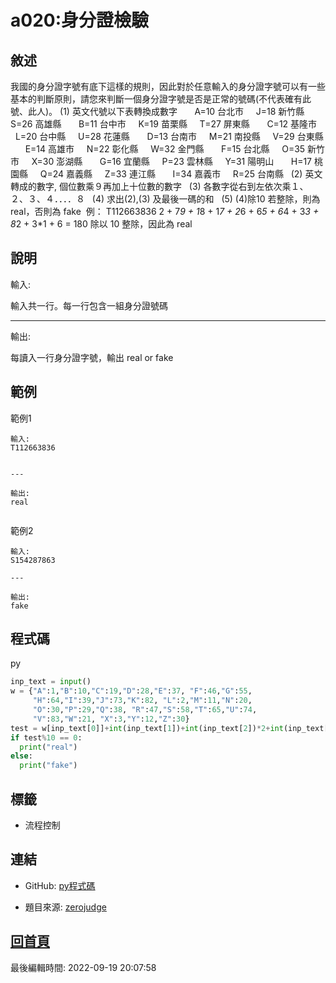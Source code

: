 # a020:身分證檢驗

## 敘述

我國的身分證字號有底下這樣的規則，因此對於任意輸入的身分證字號可以有一些基本的判斷原則，請您來判斷一個身分證字號是否是正常的號碼(不代表確有此號、此人)。
(1) 英文代號以下表轉換成數字       A=10 台北市     J=18 新竹縣     S=26 高雄縣       B=11 台中市     K=19 苗栗縣     T=27 屏東縣       C=12 基隆市     L=20 台中縣     U=28 花蓮縣       D=13 台南市     M=21 南投縣     V=29 台東縣       E=14 高雄市     N=22 彰化縣     W=32 金門縣       F=15 台北縣     O=35 新竹市     X=30 澎湖縣       G=16 宜蘭縣     P=23 雲林縣     Y=31 陽明山       H=17 桃園縣     Q=24 嘉義縣     Z=33 連江縣       I=34 嘉義市     R=25 台南縣   (2) 英文轉成的數字, 個位數乘９再加上十位數的數字   (3) 各數字從右到左依次乘１、２、３、４．．．．８   (4) 求出(2),(3) 及最後一碼的和
  (5) (4)除10 若整除，則為 real，否則為 fake
 例： T112663836
2 + 7*9 + 1*8 + 1*7 + 2*6 + 6*5 + 6*4 + 3*3 + 8*2 + 3*1 + 6 = 180
除以 10 整除，因此為 real 


## 說明

輸入:

輸入共一行。每一行包含一組身分證號碼

---

輸出:

每讀入一行身分證字號，輸出 real or fake

## 範例
範例1

```
輸入:
T112663836

---

輸出:
real

```
範例2

```
輸入:
S154287863

---

輸出:
fake

```

## 程式碼
py

```py
inp_text = input()
w = {"A":1,"B":10,"C":19,"D":28,"E":37, "F":46,"G":55,
     "H":64,"I":39,"J":73,"K":82, "L":2,"M":11,"N":20,
     "O":30,"P":29,"Q":38, "R":47,"S":58,"T":65,"U":74,
     "V":83,"W":21, "X":3,"Y":12,"Z":30} 
test = w[inp_text[0]]+int(inp_text[1])+int(inp_text[2])*2+int(inp_text[3])*3+int(inp_text[4])*4+int(inp_text[5])*5+int(inp_text[6])*6+int(inp_text[7])*7+int(inp_text[8])*8+int(inp_text[9])*9 
if test%10 == 0:
  print("real") 
else: 
  print("fake")

```

## 標籤
- 流程控制


## 連結
- GitHub: [py程式碼](https://github.com/henryleecode23/solve_record/blob/main/zerojudge/a020/main.py)


- 題目來源: [zerojudge](https://zerojudge.tw/ShowProblem?problemid=a020)

## [回首頁](https://henryleecode23.github.io/solve_record/)


最後編輯時間: 2022-09-19 20:07:58